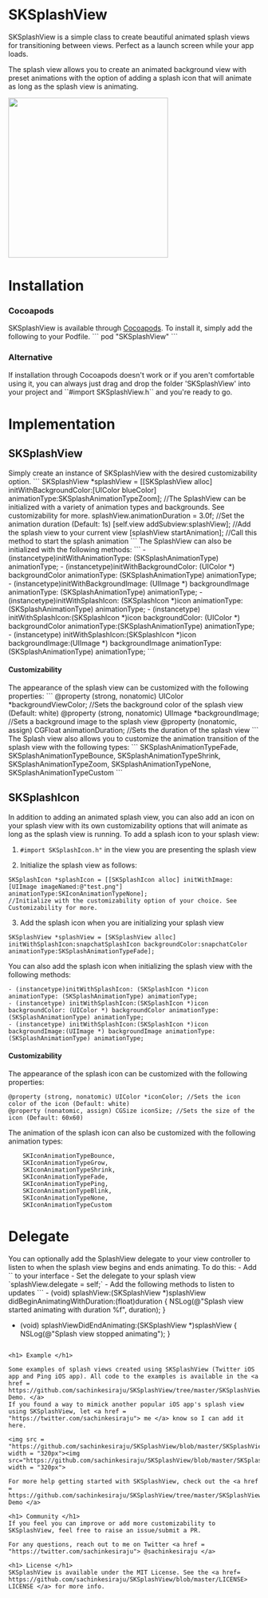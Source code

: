 SKSplashView
============

SKSplashView is a simple class to create beautiful animated splash views for transitioning between views. Perfect as a launch 
screen while your app loads.

The splash view allows you to create an animated background view with preset animations with the option of adding a splash icon
that will animate as long as the splash view is animating.

 <img src = "https://github.com/sachinkesiraju/SKSplashView/blob/master/SKSplashViewDemo/Example%20GIFs/twitter.gif" width = "320px"> 

<h1> Installation </h1>
<h3> Cocoapods </h3>
SKSplashView is available through <a href = "cocoapods.org"> Cocoapods</a>. To install it, simply add the following to your Podfile.
```
pod "SKSplashView"
```
<h3> Alternative </h3>
If installation through Cocoapods doesn't work or if you aren't comfortable using it, you can always just drag and drop the folder 'SKSplashView' into your project and ``#import SKSplashView.h`` and you're ready to go.

<h1> Implementation </h1>

<h2> SKSplashView </h2>
Simply create an instance of SKSplashView with the desired customizability option.
```
SKSplashView *splashView = [[SKSplashView alloc] initWithBackgroundColor:[UIColor blueColor] animationType:SKSplashAnimationTypeZoom];
//The SplashView can be initialized with a variety of animation types and backgrounds. See customizability for more.
splashView.animationDuration = 3.0f; //Set the animation duration (Default: 1s)
[self.view addSubview:splashView]; //Add the splash view to your current view
[splashView startAnimation]; //Call this method to start the splash animation
```
The SplashView can also be initialized with the following methods:
```
- (instancetype)initWithAnimationType: (SKSplashAnimationType) animationType;
- (instancetype)initWithBackgroundColor: (UIColor *) backgroundColor animationType: (SKSplashAnimationType) animationType;
- (instancetype)initWithBackgroundImage: (UIImage *) backgroundImage animationType: (SKSplashAnimationType) animationType;
- (instancetype)initWithSplashIcon: (SKSplashIcon *)icon animationType: (SKSplashAnimationType) animationType;
- (instancetype) initWithSplashIcon:(SKSplashIcon *)icon backgroundColor: (UIColor *) backgroundColor animationType:(SKSplashAnimationType) animationType;
- (instancetype) initWithSplashIcon:(SKSplashIcon *)icon backgroundImage:(UIImage *) backgroundImage animationType:(SKSplashAnimationType) animationType;
```

<h4> Customizability </h4>
The appearance of the splash view can be customized with the following properties:
```
@property (strong, nonatomic) UIColor *backgroundViewColor; //Sets the background color of the splash view (Default: white)
@property (strong, nonatomic) UIImage *backgroundImage; //Sets a background image to the splash view
@property (nonatomic, assign) CGFloat animationDuration; //Sets the duration of the splash view
```
The Splash view also allows you to customize the animation transition of the splash view  with the following types:
```
    SKSplashAnimationTypeFade,
    SKSplashAnimationTypeBounce,
    SKSplashAnimationTypeShrink,
    SKSplashAnimationTypeZoom,
    SKSplashAnimationTypeNone,
    SKSplashAnimationTypeCustom
```

<h2> SKSplashIcon </h2>

In addition to adding an animated splash view, you can also add an icon on your splash view with its own customizability options
that will animate as long as the splash view is running.
To add a splash icon to your splash view:

1. `#import SKSplashIcon.h"` in the view you are presenting the splash view

2. Initialize the splash view as follows:
  ```
  SKSplashIcon *splashIcon = [[SKSplashIcon alloc] initWithImage:[UIImage imageNamed:@"test.png"] animationType:SKIconAnimationTypeNone]; 
  //Initialize with the customizability option of your choice. See Customizability for more.
  ```
3. Add the splash icon when you are initializing your splash view

  ```
  SKSplashView *splashView = [SKSplashView alloc] initWithSplashIcon:snapchatSplashIcon backgroundColor:snapchatColor animationType:SKSplashAnimationTypeFade];
  ```

You can also add the splash icon when initializing the splash view with the following methods:
```
- (instancetype)initWithSplashIcon: (SKSplashIcon *)icon animationType: (SKSplashAnimationType) animationType;
- (instancetype) initWithSplashIcon:(SKSplashIcon *)icon backgroundColor: (UIColor *) backgroundColor animationType:(SKSplashAnimationType) animationType;
- (instancetype) initWithSplashIcon:(SKSplashIcon *)icon backgroundImage:(UIImage *) backgroundImage animationType:(SKSplashAnimationType) animationType;
```

<h4> Customizability </h4>

The appearance of the splash icon can be customized with the following properties:
```
@property (strong, nonatomic) UIColor *iconColor; //Sets the icon color of the icon (Default: white)
@property (nonatomic, assign) CGSize iconSize; //Sets the size of the icon (Default: 60x60)
```
The animation of the splash icon can also be customized with the following animation types:
```
    SKIconAnimationTypeBounce,
    SKIconAnimationTypeGrow,
    SKIconAnimationTypeShrink,
    SKIconAnimationTypeFade,
    SKIconAnimationTypePing,
    SKIconAnimationTypeBlink,
    SKIconAnimationTypeNone,
    SKIconAnimationTypeCustom
```

<h1> Delegate </h1> 
You can optionally add the SplashView delegate to your view controller to listen to when the splash view begins and ends animating.
To do this:
- Add `<SKSplashDelegate>` to your interface
- Set the delegate to your splash view
  `splashView.delegate = self;`
- Add the following methods to listen to updates
  ```
- (void) splashView:(SKSplashView *)splashView didBeginAnimatingWithDuration:(float)duration
    {
        NSLog(@"Splash view started animating with duration %f", duration);
    }

- (void) splashViewDidEndAnimating:(SKSplashView *)splashView
    {
        NSLog(@"Splash view stopped animating");
    }
```

<h1> Example </h1> 

Some examples of splash views created using SKSplashView (Twitter iOS app and Ping iOS app). All code to the examples is available in the <a href = https://github.com/sachinkesiraju/SKSplashView/tree/master/SKSplashViewDemo> Demo. </a>
If you found a way to mimick another popular iOS app's splash view using SKSplashView, let <a href = "https://twitter.com/sachinkesiraju"> me </a> know so I can add it here.

<img src = "https://github.com/sachinkesiraju/SKSplashView/blob/master/SKSplashViewDemo/Example%20GIFs/twitter.gif" width = "320px"><img src="https://github.com/sachinkesiraju/SKSplashView/blob/master/SKSplashViewDemo/Example%20GIFs/ping.gif" width = "320px"> 

For more help getting started with SKSplashView, check out the <a href = https://github.com/sachinkesiraju/SKSplashView/tree/master/SKSplashViewDemo> Demo </a>

<h1> Community </h1>
If you feel you can improve or add more customizability to SKSplashView, feel free to raise an issue/submit a PR.

For any questions, reach out to me on Twitter <a href = "https://twitter.com/sachinkesiraju"> @sachinkesiraju </a>

<h1> License </h1>
SKSplashView is available under the MIT License. See the <a href= https://github.com/sachinkesiraju/SKSplashView/blob/master/LICENSE> LICENSE </a> for more info.
